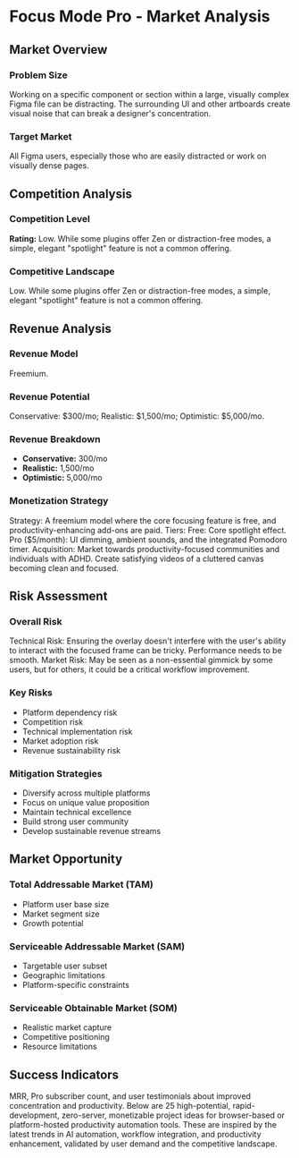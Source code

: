 # Focus Mode Pro - Market Analysis

## Market Overview

### Problem Size
Working on a specific component or section within a large, visually complex Figma file can be distracting. The surrounding UI and other artboards create visual noise that can break a designer's concentration.

### Target Market
All Figma users, especially those who are easily distracted or work on visually dense pages.

## Competition Analysis

### Competition Level
**Rating:** Low. While some plugins offer Zen or distraction-free modes, a simple, elegant "spotlight" feature is not a common offering.

### Competitive Landscape
Low. While some plugins offer Zen or distraction-free modes, a simple, elegant "spotlight" feature is not a common offering.

## Revenue Analysis

### Revenue Model
Freemium.

### Revenue Potential
Conservative: $300/mo; Realistic: $1,500/mo; Optimistic: $5,000/mo.

### Revenue Breakdown
- **Conservative:** 300/mo
- **Realistic:** 1,500/mo
- **Optimistic:** 5,000/mo

### Monetization Strategy
Strategy: A freemium model where the core focusing feature is free, and productivity-enhancing add-ons are paid. Tiers: Free: Core spotlight effect. Pro ($5/month): UI dimming, ambient sounds, and the integrated Pomodoro timer. Acquisition: Market towards productivity-focused communities and individuals with ADHD. Create satisfying videos of a cluttered canvas becoming clean and focused.

## Risk Assessment

### Overall Risk
Technical Risk: Ensuring the overlay doesn't interfere with the user's ability to interact with the focused frame can be tricky. Performance needs to be smooth. Market Risk: May be seen as a non-essential gimmick by some users, but for others, it could be a critical workflow improvement.

### Key Risks
- Platform dependency risk
- Competition risk
- Technical implementation risk
- Market adoption risk
- Revenue sustainability risk

### Mitigation Strategies
- Diversify across multiple platforms
- Focus on unique value proposition
- Maintain technical excellence
- Build strong user community
- Develop sustainable revenue streams

## Market Opportunity

### Total Addressable Market (TAM)
- Platform user base size
- Market segment size
- Growth potential

### Serviceable Addressable Market (SAM)
- Targetable user subset
- Geographic limitations
- Platform-specific constraints

### Serviceable Obtainable Market (SOM)
- Realistic market capture
- Competitive positioning
- Resource limitations

## Success Indicators
MRR, Pro subscriber count, and user testimonials about improved concentration and productivity. Below are 25 high-potential, rapid-development, zero-server, monetizable project ideas for browser-based or platform-hosted productivity automation tools. These are inspired by the latest trends in AI automation, workflow integration, and productivity enhancement, validated by user demand and the competitive landscape.
